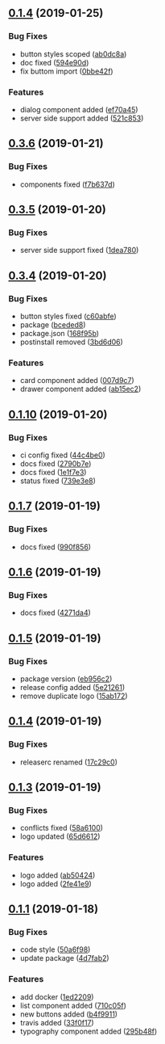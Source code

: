 <a name="0.1.4"></a>
## [0.1.4](https://github.com/glopezep/wolfi/compare/v0.3.6...v0.1.4) (2019-01-25)


### Bug Fixes

* button styles scoped ([ab0dc8a](https://github.com/glopezep/wolfi/commit/ab0dc8a))
* doc fixed ([594e90d](https://github.com/glopezep/wolfi/commit/594e90d))
* fix buttom import ([0bbe42f](https://github.com/glopezep/wolfi/commit/0bbe42f))


### Features

* dialog component added ([ef70a45](https://github.com/glopezep/wolfi/commit/ef70a45))
* server side support added ([521c853](https://github.com/glopezep/wolfi/commit/521c853))



<a name="0.3.6"></a>
## [0.3.6](https://github.com/glopezep/wolfi/compare/v0.3.5...v0.3.6) (2019-01-21)


### Bug Fixes

* components fixed ([f7b637d](https://github.com/glopezep/wolfi/commit/f7b637d))



<a name="0.3.5"></a>
## [0.3.5](https://github.com/glopezep/wolfi/compare/v0.3.4...v0.3.5) (2019-01-20)


### Bug Fixes

* server side support fixed ([1dea780](https://github.com/glopezep/wolfi/commit/1dea780))



<a name="0.3.4"></a>
## [0.3.4](https://github.com/glopezep/wolfi/compare/v0.3.3...v0.3.4) (2019-01-20)


### Bug Fixes

* button styles fixed ([c60abfe](https://github.com/glopezep/wolfi/commit/c60abfe))
* package ([bceded8](https://github.com/glopezep/wolfi/commit/bceded8))
* package.json ([168f95b](https://github.com/glopezep/wolfi/commit/168f95b))
* postinstall removed ([3bd6d06](https://github.com/glopezep/wolfi/commit/3bd6d06))


### Features

* card component added ([007d9c7](https://github.com/glopezep/wolfi/commit/007d9c7))
* drawer component added ([ab15ec2](https://github.com/glopezep/wolfi/commit/ab15ec2))



<a name="0.1.10"></a>
## [0.1.10](https://github.com/glopezep/wolfi/compare/v0.1.9...v0.1.10) (2019-01-20)


### Bug Fixes

* ci config fixed ([44c4be0](https://github.com/glopezep/wolfi/commit/44c4be0))
* docs fixed ([2790b7e](https://github.com/glopezep/wolfi/commit/2790b7e))
* docs fixed ([1e1f7e3](https://github.com/glopezep/wolfi/commit/1e1f7e3))
* status fixed ([739e3e8](https://github.com/glopezep/wolfi/commit/739e3e8))



<a name="0.1.7"></a>
## [0.1.7](https://github.com/glopezep/wolfi/compare/v0.1.6...v0.1.7) (2019-01-19)


### Bug Fixes

* docs fixed ([990f856](https://github.com/glopezep/wolfi/commit/990f856))



<a name="0.1.6"></a>
## [0.1.6](https://github.com/glopezep/wolfi/compare/v0.1.5...v0.1.6) (2019-01-19)


### Bug Fixes

* docs fixed ([4271da4](https://github.com/glopezep/wolfi/commit/4271da4))



<a name="0.1.5"></a>
## [0.1.5](https://github.com/glopezep/wolfi/compare/v0.1.4...v0.1.5) (2019-01-19)


### Bug Fixes

* package version ([eb956c2](https://github.com/glopezep/wolfi/commit/eb956c2))
* release config added ([5e21261](https://github.com/glopezep/wolfi/commit/5e21261))
* remove duplicate logo ([15ab172](https://github.com/glopezep/wolfi/commit/15ab172))



<a name="0.1.4"></a>
## [0.1.4](https://github.com/glopezep/wolfi/compare/v0.1.3...v0.1.4) (2019-01-19)


### Bug Fixes

* releaserc renamed ([17c29c0](https://github.com/glopezep/wolfi/commit/17c29c0))



<a name="0.1.3"></a>
## [0.1.3](https://github.com/glopezep/wolfi/compare/v0.1.1...v0.1.3) (2019-01-19)


### Bug Fixes

* conflicts fixed ([58a6100](https://github.com/glopezep/wolfi/commit/58a6100))
* logo updated ([65d6612](https://github.com/glopezep/wolfi/commit/65d6612))


### Features

* logo added ([ab50424](https://github.com/glopezep/wolfi/commit/ab50424))
* logo added ([2fe41e9](https://github.com/glopezep/wolfi/commit/2fe41e9))



<a name="0.1.1"></a>
## [0.1.1](https://github.com/glopezep/wolfi/compare/1ed2209...v0.1.1) (2019-01-18)


### Bug Fixes

* code style ([50a6f98](https://github.com/glopezep/wolfi/commit/50a6f98))
* update package ([4d7fab2](https://github.com/glopezep/wolfi/commit/4d7fab2))


### Features

* add docker ([1ed2209](https://github.com/glopezep/wolfi/commit/1ed2209))
* list component added ([710c05f](https://github.com/glopezep/wolfi/commit/710c05f))
* new buttons added ([b4f9911](https://github.com/glopezep/wolfi/commit/b4f9911))
* travis added ([33f0f17](https://github.com/glopezep/wolfi/commit/33f0f17))
* typography component added ([295b48f](https://github.com/glopezep/wolfi/commit/295b48f))



